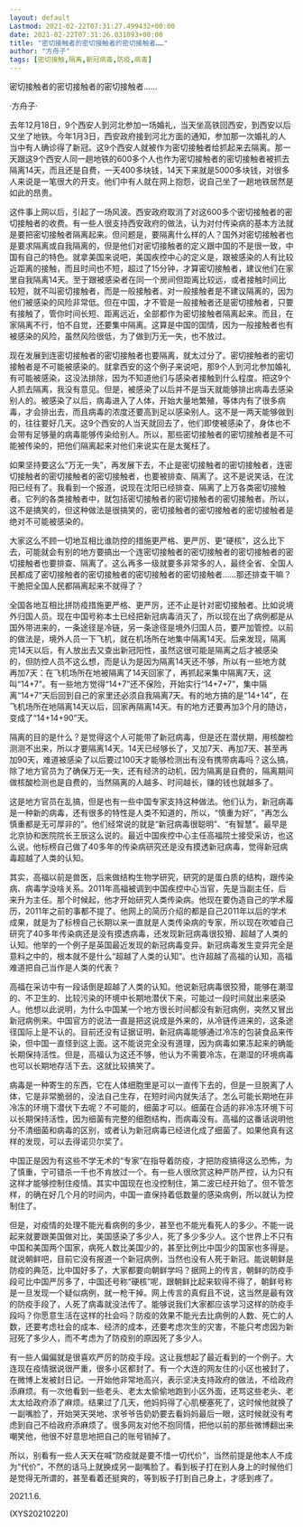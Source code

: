 ```yaml
---
layout: default
Lastmod: 2021-02-22T07:31:27.499432+00:00
date: 2021-02-22T07:31:26.031093+00:00
title: "密切接触者的密切接触者的密切接触者……"
author: "方舟子"
tags: [密切接触,隔离,新冠病毒,防疫,病毒]
---
```


密切接触者的密切接触者的密切接触者……

·方舟子·

去年12月18日，9个西安人到河北参加一场婚礼，当天坐高铁回西安，到西安以后又坐了地铁。今年1月3日，西安政府接到河北方面的通知，参加那一次婚礼的人当中有人确诊得了新冠。这9个西安人就被作为密切接触者给抓起来去隔离。那一天跟这9个西安人同一趟地铁的600多个人也作为密切接触者的密切接触者被抓去隔离14天，而且还是自费，一天400多块钱，14天下来就是5000多块钱，对很多人来说是一笔很大的开支。他们中有人就在网上抱怨，说自己坐了一趟地铁居然是如此的昂贵。

这件事上网以后，引起了一场风波。西安政府取消了对这600多个密切接触者的密切接触者的收费。有一些人很支持西安政府的做法，认为对付传染病的基本方法就是要把密切接触者隔离起来。但问题是，要隔离什么样的人？国外对密切接触者也是要求隔离或自我隔离的，但是他们对密切接触者的定义跟中国的不是很一致，中国有自己的特色。就拿美国来说吧，美国疾控中心的定义是，跟被感染的人有比较近距离的接触，而且时间也不短，超过了15分钟，才算密切接触者，建议他们在家里自我隔离14天。至于跟被感染者在同一个房间但距离比较远，或者接触时间比较短，就不叫密切接触者，而是一般接触者。对一般接触者是不建议隔离的，因为他们被感染的风险非常低。但在中国，才不管是一般接触者还是密切接触者，只要有接触了，管你时间长短、距离远近，全部都作为密切接触者隔离起来。而且，在家隔离不行，怕不自觉，还要集中隔离。这算是中国的国情，因为一般接触者也有被感染的风险，虽然风险很低，为了做到万无一失，也不放过。

现在发展到连密切接触者的密切接触者也要隔离，就太过分了。密切接触者的密切接触者是不可能被感染的。就拿西安的这个例子来说吧，那9个人到河北参加婚礼有可能被感染，这没法排除，因为不知道他们与感染者接触到什么程度。把这9个人抓去隔离，我没有意见。但是，被感染了以后并不是当天就能够排出病毒去感染别人的。被感染了以后，病毒进入了人体，开始大量地繁殖，等体内有了很多病毒，才会排出去，而且病毒的浓度还要高到足以感染别人。这不是一两天能够做到的，往往要好几天。这9个西安的人当天就回去了，他们即使被感染了，身体也不会带有足够量的病毒能够传染给别人。所以，那些密切接触者的密切接触者是不可能被传染的，把他们隔离起来对他们来说实在是太冤枉了。

如果坚持要这么“万无一失”，再发展下去，不止是密切接触者的密切接触者，连密切接触者的密切接触者的密切接触者，也要被排查、隔离了。这不是说笑话，在沈阳已经有了。我看到一个报道，说现在沈阳已经排查、隔离了上万各类密切接触者。它列的各类接触者中，就包括密切接触者的密切接触者的密切接触者。所以，这不是搞笑的，但这种做法是很搞笑的，密切接触者的密切接触者的密切接触者是绝对不可能被感染的。

大家这么不顾一切地互相比谁防控的措施更严格、更严厉、更“硬核”，这么比下去，可能就会有别的地方要搞出一个连密切接触者的密切接触者的密切接触者的密切接触者也要排查、隔离了。这么再多一级就要多非常多的人，最终全省、全国人民都成了密切接触者的密切接触者的密切接触者的密切接触者……那还排查干嘛？干脆把全国人民都隔离起来不就得了？

全国各地互相比拼防疫措施更严格、更严厉，还不止是针对密切接触者。比如说境外归国人员。现在中国号称本土已经把新冠病毒消灭了，所以现在出了病例都是从国外带进来的，一条途径是冷链，另一条途径是境外归国人员，要严加管控。以前的做法是，境外人员一下飞机，就在机场所在地集中隔离14天。后来发现，隔离完14天以后，有人放出去又查出新冠阳性，虽然这很可能是隔离之后才被感染的，但防控人员不这么想，而是认为是因为隔离14天还不够，所以有一些地方就再加7天：在飞机场所在地被隔离了14天回家了，再抓起来集中隔离7天，这叫“14+7”。有一些地方觉得“14+7”还不保险，开始实行“14+7+7”，集中隔离“14+7”天后回到自己的家里还必须自我隔离7天。有的地方搞的是“14+14”，在飞机场所在地隔离14天以后，回家再隔离14天。有的地方还要再加3个月的随访，变成了“14+14+90”天。

隔离的目的是什么？是觉得这个人可能带了新冠病毒，但是还在潜伏期，用核酸检测测不出来，所以才要隔离14天。14天已经够长了，又加7天、再加7天、甚至再加90天，难道被感染了以后要过100天才能够检测出有没有携带病毒吗？这么搞，除了地方官员为了确保万无一失，还有经济的动机，因为隔离是自费的，隔离期间做核酸检测也是自费的，当然隔离的人越多、时间越长，赚的钱也就越多了。

这是地方官员在乱搞，但是也有一些中国专家支持这种做法。他们认为，新冠病毒是一种新的病毒，还有很多的特性是人类不知道的，所以，“慎重为好”，“再怎么慎重都是无可厚非的”。他们经常说的就是“新冠病毒很聪明”、“有智慧”。最早是北京协和医院院长王辰这么说的。最近中国疾控中心主任高福院士接受采访，也这么说。他标榜自己做了40多年的传染病研究还是没有摸透新冠病毒，觉得新冠病毒超越了人类的认知。

其实，高福以前是兽医，后来做结构生物学研究，研究的是蛋白质的结构，跟传染病、病毒学没啥关系。2011年高福被调到中国疾控中心当官，先是当副主任，后来升为主任。那个时候起，他才开始研究人类传染病。他现在要伪造自己的学术履历，2011年之前的事都不提了。他网上的简历介绍的都是自己2011年以后的学术成果，就是为了标榜自己长期以来一直就是人类传染病的专家，所以现在吹嘘自己研究了40多年传染病还是没有摸透病毒，还发现新冠病毒很狡猾、超越了人类的认知。他举的一个例子是英国最近发现的新冠病毒变异。新冠病毒发生变异完全是意料之中的，根本就不是什么“超越了人类的认知”。也许超越了高福的认知，高福难道把自己当作是人类的代表？

高福在采访中有一段话倒是超越了人类的认知。他说新冠病毒很狡猾，能够在潮湿的、不卫生的、比较污染的环境中长期地潜伏下来，可能过一段时间就出来感染人。他想以此说明，为什么中国某一个地方很长时间都没有新冠病例，突然又冒出新冠病例来。中国官方的说法一直是把这说成是外来的，从冷链传进来的，这条途径国际上是不认的。目前还没有证据证明，新冠病毒能够通过冷冻的包装食品来传染，但中国一直怪到这上面。这不能说完全没有道理，因为病毒如果冻起来的确能长期保持活性。但是，高福认为这还不够，他认为不需要冷冻，在潮湿的环境病毒也可以长期地存活下去。这就比较搞笑了。

病毒是一种寄生的东西，它在人体细胞里是可以一直传下去的，但是一旦脱离了人体，它是非常脆弱的，没法自己生存，在短时间内就失活了。怎么可能长期地在非冷冻的环境下潜伏下去呢？不可能的，细菌才可以。细菌在合适的非冷冻环境下可以长期保持活性，因为细菌有完整的细胞结构，而病毒没有。高福的这番话说明他分不清细菌和病毒的区别，或者认为新冠病毒已经进化成了细菌了。如果他真有这样的发现，可以去得诺贝尔奖了。

中国正是因为有这些不学无术的“专家”在指导着防疫，才把防疫搞得这么恐怖，为了慎重，宁可错杀一千也不肯放过一个。有一些人很欣赏这种严防严控，认为只有这样才能够控制住疫情。其实中国现在也没控制住，第二波已经开始了。但不管怎样，的确在好几个月的时间内，中国一直保持着低数量的感染病例，所以就认为控制住了。

但是，对疫情的处理不能光看病例的多少，甚至也不能光看死人的多少。不能一说起来就要跟美国做对比，美国感染了多少人，死了多少多少人。这个世界上不只有中国和美国两个国家，病死人数比美国少的，甚至比例比中国少的国家也多得是。就说朝鲜吧，目前它没有报道一个新冠病例，当然也没有人死于新冠。能说朝鲜是防疫的典范，比中国好多了，大家都要向朝鲜学吗？据网上的传言，朝鲜的防疫手段可比中国严厉多了，中国还号称“硬核”呢，跟朝鲜比起来软得不得了，朝鲜号称是一旦发现一个疑似病例，就一枪干掉。网上传言的真假且不说，这当然是最有效的防疫手段了，人死了病毒就没法传了。能够说我们大家都应该学习这样的防疫手段吗？你愿意生活在这样的社会吗？防疫的效果不能光去比病例的人数、死亡的人数，还要考虑社会的成本、经济的成本，还要考虑次生的灾害，不能只考虑因为新冠死了多少人，而不考虑为了防疫别的原因死了多少人。

有一些人偏偏就是很喜欢严厉的防疫手段。这让我想起了最近看到的一个例子。大连现在疫情据说很严重，很多小区都封了。有一个大连的网友住的小区也被封了，在微博上发被封日记。一开始他非常地高兴，表示坚决支持政府的做法，不给政府添麻烦。有一次他看到一些老头、老太太偷偷地跑到小区外面，还骂这些老头、老太太给政府添了麻烦。结果过了几天，他妈妈得了心肌梗塞死了，这时候他就换了一副嘴脸了，开始哭天哭地、求爷爷告奶奶要去看妈妈最后一眼，这时候就没有考虑到自己不给政府添麻烦了。很多网友对他不抱同情，把他以前的那些微博翻出来嘲笑他，他很不好意思地把自己的账号销掉了。

所以，别看有一些人天天在喊“防疫就是要不惜一切代价”，当然前提是他本人不成为“代价”，不然的话马上就换成另一副嘴脸了。看到板子打在别人身上的时候他们是觉得无所谓的，甚至看着还挺爽的，等到板子打到自己身上，才感到疼了。

2021.1.6.

(XYS20210220)

